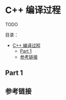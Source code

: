 # C++ 编译过程

TODO

目录：

- [C++ 编译过程](#c-编译过程)
  - [Part 1](#part-1)
  - [参考链接](#参考链接)

## Part 1

## 参考链接
